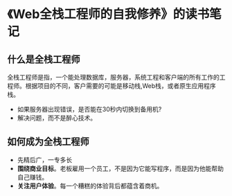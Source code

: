 # 《Web全栈工程师的自我修养》的读书笔记

## 什么是全栈工程师
全栈工程师是指，一个能处理数据库，服务器，系统工程和客户端的所有工作的工程师。根据项目的不同，客户需要的可能是移动栈,Web栈，或者原生应用程序栈。

* 如果服务器出现错误，是否能在30秒内切换到备用机?
* 解决问题，而不是醉心技术。

## 如何成为全栈工程师

* 先精后广，一专多长
* <strong>围绕商业目标</strong>。老板雇用一个员工，不是因为它能写程序，而是因为他能帮助自己赚钱。
* <strong>关注用户体验</strong>。每一个糟糕的体验背后都蕴含着商机。







   


